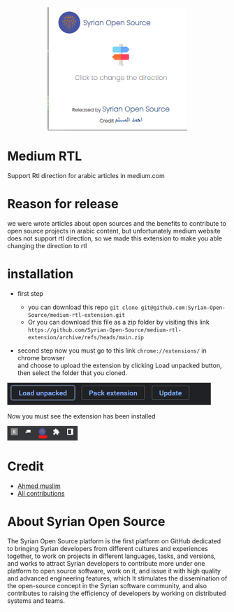 <div align="center" >
    <img src='assets/ext-img.png' />
</div>

# Medium RTL
Support Rtl direction for arabic articles in medium.com

# Reason for release
we were wrote articles about open sources and the benefits to contribute to open source projects
in arabic content, but unfortunately medium website does not support rtl direction, so we made this extension to make you able changing the direction to rtl 

# installation

* first step
    * you can download this repo 
    `git clone git@github.com:Syrian-Open-Source/medium-rtl-extension.git`
    * Or you can download this file as a zip folder by visiting this link
    `https://github.com/Syrian-Open-Source/medium-rtl-extension/archive/refs/heads/main.zip`
    
* second step
now you must go to this link `chrome://extensions/` in chrome browser  
and choose to upload the extension by clicking Load unpacked button, then select the folder that you cloned.

![assets/chrome-btn.png](assets/chrome-btn.png)


Now you must see the extension has been installed

![assets/ext-logo.png](assets/ext-logo.png)

# Credit
* [Ahmed muslim](https://github.com/ahmad-ms96)
* [All contributions](https://github.com/Syrian-Open-Source/medium-rtl-extension/graphs/contributors)
 
# About Syrian Open Source
The Syrian Open Source platform is the first platform on GitHub dedicated to bringing Syrian developers from different cultures and experiences together, to work on projects in different languages, tasks, and versions, and works to attract Syrian developers to contribute more under one platform to open source software, work on it, and issue it with high quality and advanced engineering features, which It stimulates the dissemination of the open-source concept in the Syrian software community, and also contributes to raising the efficiency of developers by working on distributed systems and teams.
